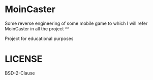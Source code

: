 # MoinCaster
Some reverse engineering of some mobile game to which I will refer MoinCaster in all the project ^^

Project for educational purposes

# LICENSE
BSD-2-Clause